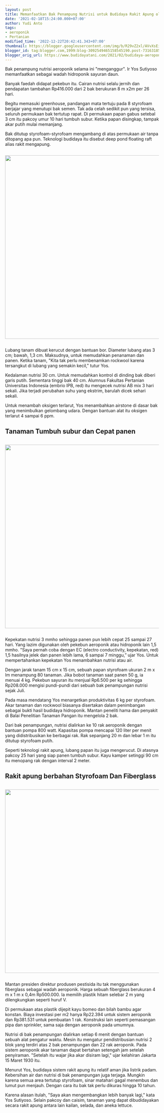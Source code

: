 ```yaml
---
layout: post
title: Memanfaatkan Bak Penampung Nutrisi untuk Budidaya Rakit Apung oleh Yos Sutiyoso
date: '2021-02-18T15:24:00.000+07:00'
author: Yudi Anto
tags:
- aeroponik
- Pertanian
modified_time: '2022-12-22T20:42:41.343+07:00'
thumbnail: https://blogger.googleusercontent.com/img/b/R29vZ2xl/AVvXsEitYwRzLJaIoSPSsUdUonRvQ8X-Feq9008Yq2bkliQIfdK1nhmq9o2IAS2aTaB_XTRcRQrGS8XLKpUxL0SyCgYoGRRshPmXLDpY5RJx5PjtPxUq5iN35KEJmOjQiYhucD4TyUPn4iyNLXhn1A_Frmvv-fKGFjmjbhsMOLYBk_XvzBKF0xqMqJR6LurIBQ/s72-c/aeroponik-1-768x480.jpg
blogger_id: tag:blogger.com,1999:blog-3092549465158545190.post-7316318503071817994
blogger_orig_url: https://www.budidayatani.com/2021/02/budidaya-aeroponik-sistem-rakit-apung.html
---
```


<p>Bak penampung nutrisi aeroponik selama ini "menganggur". Ir Yos Sutiyoso memanfaatkan sebagai wadah hidroponik sayuran daun.</p>
<p>Banyak faedah didapat pekebun itu. Cairan nutrisi selalu jernih dan pendapatan tambahan Rp416.000 dari 2 bak berukuran 8 m x2m per 26 hari.</p>
<p>Begitu memasuki greenhouse, pandangan mata tertuju pada 8 styrofoam berjajar yang menutupi bak semen. Tak ada celah sedikit pun yang tersisa, seluruh permukaan bak tertutup rapat. Di permukaan papan gabus setebal 3 cm itu pakcoy umur 10 hari tumbuh subur. Ketika papan disingkap, tampak akar putih mulai memanjang.</p>
<p>Bak ditutup styrofoam-styrofoam mengambang di atas permukaan air tanpa ditopang apa pun. Teknologi budidaya itu disebut deep pond floating raft alias rakit mengapung.</p>
<div class="separator" style="clear: both;"><a href="https://blogger.googleusercontent.com/img/b/R29vZ2xl/AVvXsEitYwRzLJaIoSPSsUdUonRvQ8X-Feq9008Yq2bkliQIfdK1nhmq9o2IAS2aTaB_XTRcRQrGS8XLKpUxL0SyCgYoGRRshPmXLDpY5RJx5PjtPxUq5iN35KEJmOjQiYhucD4TyUPn4iyNLXhn1A_Frmvv-fKGFjmjbhsMOLYBk_XvzBKF0xqMqJR6LurIBQ/s768/aeroponik-1-768x480.jpg" style="display: block; padding: 1em 0; text-align: center; "><img alt="" border="0" width="600" data-original-height="480" data-original-width="768" src="https://blogger.googleusercontent.com/img/b/R29vZ2xl/AVvXsEitYwRzLJaIoSPSsUdUonRvQ8X-Feq9008Yq2bkliQIfdK1nhmq9o2IAS2aTaB_XTRcRQrGS8XLKpUxL0SyCgYoGRRshPmXLDpY5RJx5PjtPxUq5iN35KEJmOjQiYhucD4TyUPn4iyNLXhn1A_Frmvv-fKGFjmjbhsMOLYBk_XvzBKF0xqMqJR6LurIBQ/s600/aeroponik-1-768x480.jpg"/></a></div>
<p>Lubang tanam dibuat kerucut dengan bantuan bor. Diameter lubang atas 3 cm; bawah, 1,3 cm. Maksudnya, untuk memudahkan penanaman dan panen. Ketika tanam, "Kita tak perlu membenamkan rockwool karena tersangkut di lubang yang semakin kecil," tutur Yos.</p>
<p>Kedalaman nutrisi 30 cm. Untuk memudahkan kontrol di dinding bak diberi garis putih. Sementara tinggi bak 40 cm. Alumnus Fakultas Pertanian Universitas Indonesia (embrio IPB, red) itu mengecek nutrisi AB mix 3 hari sekali. Jika terjadi perubahan suhu yang ekstrim, barulah dicek sehari sekali.</p>
<p>Untuk menambah oksigen terlarut, Yos menambahkan airstone di dasar bak yang menimbulkan gelombang udara. Dengan bantuan alat itu oksigen terlarut 4 sampai 6 ppm.</p>
<h2 id="panen">Tanaman Tumbuh subur dan Cepat panen</h2>
<div class="separator" style="clear: both;"><a href="https://blogger.googleusercontent.com/img/b/R29vZ2xl/AVvXsEi10l9ySyVlChiSR8j8cJirpM6elxRB8FpOiTuqzDZAaiajmNvVu7l8pD2so-n8vbfSdkcL_LAQxfNsXkc3EFKSRekoec-K0NmhX09Qau5PXCXUmdSsA8E3faq1xUj7vJWd1LvUh2EPn3CCqa-MmSPTNxK_M9loYrGMl_E830xtlbdaZhvHhT51K5rAlQ/s1200/aeroponik1-1.jpg" style="display: block; padding: 1em 0; text-align: center; "><img alt="" border="0" width="600" data-original-height="793" data-original-width="1200" src="https://blogger.googleusercontent.com/img/b/R29vZ2xl/AVvXsEi10l9ySyVlChiSR8j8cJirpM6elxRB8FpOiTuqzDZAaiajmNvVu7l8pD2so-n8vbfSdkcL_LAQxfNsXkc3EFKSRekoec-K0NmhX09Qau5PXCXUmdSsA8E3faq1xUj7vJWd1LvUh2EPn3CCqa-MmSPTNxK_M9loYrGMl_E830xtlbdaZhvHhT51K5rAlQ/s600/aeroponik1-1.jpg"/></a></div>
<p>Kepekatan nutrisi 3 mmho sehingga panen pun lebih cepat 25 sampai 27 hari. Yang lazim digunakan oleh pekebun aeroponik atau hidroponik lain 1,5 mmho. "Saya pernah coba dengan EC (electro conductivity, kepekatan, red) 1,5 hasilnya jelek dan panen lebih lama, 6 sampai 7 minggu,&rdquo; ujar Yos. Untuk mempertahankan kepekatan Yos menambahkan nutrisi atau air.</p>
<p>Dengan jarak tanam 15 cm x 15 cm, sebuah papan styrofoam ukuran 2 m x lm menampung 80 tanaman. Jika bobot tanaman saat panen 50 g, ia menuai 4 kg. Pekebun sayuran itu menjual Rp6.500 per kg sehingga Rp208.000 mengisi pundi-pundi dari sebuah bak penampungan nutrisi sejak Juli.</p>
<p>Pada masa mendatang Yos menargetkan produktivitas 6 kg per styrofoam. Akar tanaman dan rockwool biasanya disertakan dalam penimbangan sebagai bukti hasil budidaya hidroponik. Mantan peneliti hama dan penyakit di Balai Penelitian Tanaman Pangan itu mengelola 2 bak.</p>
<p>Dari bak penampungan, nutrisi dialirkan ke 10 rak aeroponik dengan bantuan pompa 800 watt. Kapasitas pompa mencapai 120 liter per menit yang didistribusikan ke berbagai rak. Rak sepanjang 20 m dan lebar 1 m itu ditutup styrofoam putih.</p>
<p>Seperti teknologi rakit apung, lubang papan itu juga mengerucut. Di atasnya pakcoy 25 hari yang siap panen tumbuh subur. Kayu kamper setinggi 90 cm itu menopang rak dengan interval 2 meter.</p>
<h2 id="Memancing">Rakit apung berbahan Styrofoam Dan Fiberglass</h2>
<div class="separator" style="clear: both;"><a href="https://blogger.googleusercontent.com/img/b/R29vZ2xl/AVvXsEhm8ZPRVB3Qq082dmFxQ9fayNGl49BZLcnVTvmyTHfcQxy4Sy8c2PvILsSGbxJyA36gx2yppAEeAyNUEep9t3xNM4C_c9OjFVhn86ZQE1j21kiNMTfLfczwJ4uqX9oraI0DF-MJ8L3IW_rsm18n6aPlVGZn26axLRopdWovsrMNRXX7U7Agiij2bCmBog/s768/aeroponik2-1-768x477.jpg" style="display: block; padding: 1em 0; text-align: center; "><img alt="" border="0" width="600" data-original-height="477" data-original-width="768" src="https://blogger.googleusercontent.com/img/b/R29vZ2xl/AVvXsEhm8ZPRVB3Qq082dmFxQ9fayNGl49BZLcnVTvmyTHfcQxy4Sy8c2PvILsSGbxJyA36gx2yppAEeAyNUEep9t3xNM4C_c9OjFVhn86ZQE1j21kiNMTfLfczwJ4uqX9oraI0DF-MJ8L3IW_rsm18n6aPlVGZn26axLRopdWovsrMNRXX7U7Agiij2bCmBog/s600/aeroponik2-1-768x477.jpg"/></a></div>
<p>Mantan presiden direktur produsen pestisida itu tak menggunakan fiberglass sebagai wadah aeroponik. Harga sebuah fiberglass berukuran 4 m x 1 m x 0,4m Rp500.000. Ia memilih plastik hitam selebar 2 m yang dilengkungkan seperti huruf V.</p>
<p>Di permukaan atas plastik dijepit kayu bomeo dan bilah bambu agar konstan. Biaya investasi per m2 hanya Rp22.394 untuk sistem aeroponik dan Rp381.531 untuk pembuatan 1 rak. Konstruksi lain seperti pemasangan pipa dan sprinkler, sama saja dengan aeroponik pada umumnya.</p>
<p>Nutrisi di bak penampungan dialirkan setiap 6 menit dengan bantuan sebuah alat pengatur waktu. Mesin itu mengatur pendistribusian nutrisi 2 blok yang terdiri atas 2 bak penampungan dan 22 rak aeroponik. Pada sistem aeroponik akar tanaman dapat bertahan setengah jam setelah penyiraman. "Setelah itu wajar jika akar disiram lagi," ujar kelahiran Jakarta 15 Maret 1930 itu.</p>
<p>Menurut Yos, budidaya sistem rakit apung itu relatif aman jika listrik padam. Kebersihan air dan nutrisi di bak penampungan juga terjaga. Mungkin karena semua area tertutup styrofoam, sinar matahari gagal menembus dan lumut pun menjauh. Dengan cara itu bak tak perlu dikuras hingga 10 tahun.</p>
<p>Karena alasan itulah, "Saya akan mengembangkan lebih banyak lagi," kata Yos Sutiyoso. Selain pakcoy dan caisim, tanaman yang dapat dibudidayakan secara rakit apung antara lain kailan, selada, dan aneka lettuce.</p>